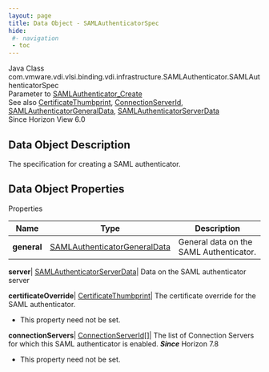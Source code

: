 ```yaml
---
layout: page
title: Data Object - SAMLAuthenticatorSpec
hide:
 #- navigation
 - toc
---
```






Java Class
    com.vmware.vdi.vlsi.binding.vdi.infrastructure.SAMLAuthenticator.SAMLAuthenticatorSpec  
Parameter to
     [SAMLAuthenticator_Create](vdi.infrastructure.SAMLAuthenticator.md#create)  
See also
     [CertificateThumbprint](vdi.utils.Certificate.CertificateThumbprint.md), [ConnectionServerId](vdi.entity.ConnectionServerId.md), [SAMLAuthenticatorGeneralData](vdi.infrastructure.SAMLAuthenticator.GeneralData.md), [SAMLAuthenticatorServerData](vdi.infrastructure.SAMLAuthenticator.ServerData.md)  
Since 
    Horizon View 6.0

## Data Object Description 

The specification for creating a SAML authenticator. 

## Data Object Properties

Properties

Name |  Type |  Description   
---|---|---  
**general**| [SAMLAuthenticatorGeneralData](vdi.infrastructure.SAMLAuthenticator.GeneralData.md)|  General data on the SAML Authenticator.   
  
**server**| [SAMLAuthenticatorServerData](vdi.infrastructure.SAMLAuthenticator.ServerData.md)|  Data on the SAML authenticator server   
  
**certificateOverride**| [CertificateThumbprint](vdi.utils.Certificate.CertificateThumbprint.md)|  The certificate override for the SAML authenticator.   


* This property need not be set.

  
**connectionServers**| [ConnectionServerId[]](vdi.entity.ConnectionServerId.md)|  The list of Connection Servers for which this SAML authenticator is enabled.  **_Since_** Horizon 7.8  


* This property need not be set.

  
  
  
   
  
  

